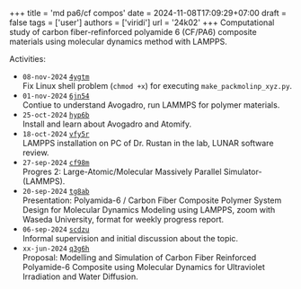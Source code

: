 +++
title = 'md pa6/cf compos'
date = 2024-11-08T17:09:29+07:00
draft = false
tags = ['user']
authors = ['viridi']
url = '24k02'
+++
Computational study of carbon fiber-refinforced polyamide 6 (CF/PA6) composite materials using molecular dynamics method with LAMPPS.

<!--more-->

Activities:
+ `08-nov-2024` [`4ygtm`](https://osf.io/4ygtm) \
Fix Linux shell problem (`chmod +x`) for executing `make_packmolinp_xyz.py`.
+ `01-nov-2024` [`6jn54`](https://osf.io/6jn54) \
Contiue to understand Avogadro, run LAMMPS for polymer materials.
+ `25-oct-2024` [`hyp6b`](https://osf.io/hyp6b) \
Install and learn about Avogadro and Atomify.
+ `18-oct-2024` [`vfy5r`](https://osf.io/vfy5r) \
LAMPPS installation on PC of Dr. Rustan in the lab, LUNAR software review.
+ `27-sep-2024` [`cf98m`](https://osf.io/cf98m) \
Progres 2: Large-Atomic/Molecular Massively Parallel Simulator-(LAMMPS).
+ `20-sep-2024` [`tg8ab`](https://osf.io/tg8ab) \
Presentation: Polyamida-6 / Carbon Fiber Composite Polymer System Design for Molecular Dynamics Modeling using LAMPPS, zoom with Waseda University, format for weekly progress report.
+ `06-sep-2024` [`scdzu`](https://osf.io/scdzu) \
Informal supervision and initial discussion about the topic.
+ `xx-jun-2024` [`q3g6h`](https://osf.io/q3g6h) \
Proposal: Modelling and Simulation of Carbon Fiber Reinforced Polyamide-6 Composite using Molecular Dynamics for Ultraviolet Irradiation and Water Diffusion.